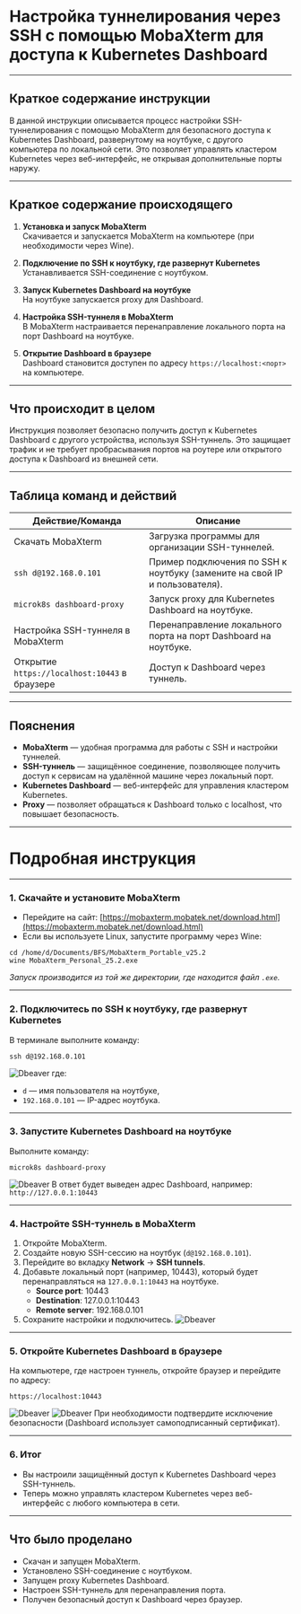 # Настройка туннелирования через SSH с помощью MobaXterm для доступа к Kubernetes Dashboard

---

## Краткое содержание инструкции

В данной инструкции описывается процесс настройки SSH-туннелирования с помощью MobaXterm для безопасного доступа к
Kubernetes Dashboard, развернутому на ноутбуке, с другого компьютера по локальной сети. Это позволяет управлять
кластером Kubernetes через веб-интерфейс, не открывая дополнительные порты наружу.

---

## Краткое содержание происходящего

1. **Установка и запуск MobaXterm**  
   Скачивается и запускается MobaXterm на компьютере (при необходимости через Wine).

2. **Подключение по SSH к ноутбуку, где развернут Kubernetes**  
   Устанавливается SSH-соединение с ноутбуком.

3. **Запуск Kubernetes Dashboard на ноутбуке**  
   На ноутбуке запускается proxy для Dashboard.

4. **Настройка SSH-туннеля в MobaXterm**  
   В MobaXterm настраивается перенаправление локального порта на порт Dashboard на ноутбуке.

5. **Открытие Dashboard в браузере**  
   Dashboard становится доступен по адресу `https://localhost:<порт>` на компьютере.

---

## Что происходит в целом

Инструкция позволяет безопасно получить доступ к Kubernetes Dashboard с другого устройства, используя SSH-туннель. Это
защищает трафик и не требует пробрасывания портов на роутере или открытого доступа к Dashboard из внешней сети.

---

## Таблица команд и действий

| Действие/Команда                              | Описание                                                                   |
|-----------------------------------------------|----------------------------------------------------------------------------|
| Скачать MobaXterm                             | Загрузка программы для организации SSH-туннелей.                           |
| `ssh d@192.168.0.101`                         | Пример подключения по SSH к ноутбуку (замените на свой IP и пользователя). |
| `microk8s dashboard-proxy`                    | Запуск proxy для Kubernetes Dashboard на ноутбуке.                         |
| Настройка SSH-туннеля в MobaXterm             | Перенаправление локального порта на порт Dashboard на ноутбуке.            |
| Открытие `https://localhost:10443` в браузере | Доступ к Dashboard через туннель.                                          |

---

## Пояснения

- **MobaXterm** — удобная программа для работы с SSH и настройки туннелей.
- **SSH-туннель** — защищённое соединение, позволяющее получить доступ к сервисам на удалённой машине через локальный
  порт.
- **Kubernetes Dashboard** — веб-интерфейс для управления кластером Kubernetes.
- **Proxy** — позволяет обращаться к Dashboard только с localhost, что повышает безопасность.

---

# Подробная инструкция

---

### 1. Скачайте и установите MobaXterm

- Перейдите на сайт: [https://mobaxterm.mobatek.net/download.html](https://mobaxterm.mobatek.net/download.html)
- Если вы используете Linux, запустите программу через Wine:

```shell
cd /home/d/Documents/BFS/MobaXterm_Portable_v25.2
wine MobaXterm_Personal_25.2.exe
```

*Запуск производится из той же директории, где находится файл `.exe`.*

---

### 2. Подключитесь по SSH к ноутбуку, где развернут Kubernetes

В терминале выполните команду:

```shell
ssh d@192.168.0.101
```

![Dbeaver](/9%20Docker%20и%20деплой%20проекта/cuber30.png)
где:

- `d` — имя пользователя на ноутбуке,
- `192.168.0.101` — IP-адрес ноутбука.

---

### 3. Запустите Kubernetes Dashboard на ноутбуке

Выполните команду:

```shell
microk8s dashboard-proxy
```

![Dbeaver](/9%20Docker%20и%20деплой%20проекта/cuber31.png)
В ответ будет выведен адрес Dashboard, например:  
`http://127.0.0.1:10443`

---

### 4. Настройте SSH-туннель в MobaXterm

1. Откройте MobaXterm.
2. Создайте новую SSH-сессию на ноутбук (`d@192.168.0.101`).
3. Перейдите во вкладку **Network** → **SSH tunnels**.
4. Добавьте локальный порт (например, 10443), который будет перенаправляться на `127.0.0.1:10443` на ноутбуке.
    - **Source port**: 10443
    - **Destination**: 127.0.0.1:10443
    - **Remote server**: 192.168.0.101
5. Сохраните настройки и подключитесь.
   ![Dbeaver](/9%20Docker%20и%20деплой%20проекта/cuber32.png)

---

### 5. Откройте Kubernetes Dashboard в браузере

На компьютере, где настроен туннель, откройте браузер и перейдите по адресу:

```shell
https://localhost:10443
```

![Dbeaver](/9%20Docker%20и%20деплой%20проекта/cuber33.png)
![Dbeaver](/9%20Docker%20и%20деплой%20проекта/cuber34.png)
При необходимости подтвердите исключение безопасности (Dashboard использует самоподписанный сертификат).

---

### 6. Итог

- Вы настроили защищённый доступ к Kubernetes Dashboard через SSH-туннель.
- Теперь можно управлять кластером Kubernetes через веб-интерфейс с любого компьютера в сети.

---

## Что было проделано

- Скачан и запущен MobaXterm.
- Установлено SSH-соединение с ноутбуком.
- Запущен proxy Kubernetes Dashboard.
- Настроен SSH-туннель для перенаправления порта.
- Получен безопасный доступ к Dashboard через браузер.

